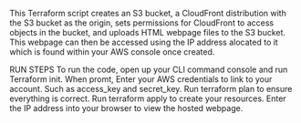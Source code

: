This Terraform script creates an S3 bucket, a CloudFront distribution with the S3 bucket as the origin, sets permissions for CloudFront to access objects in the bucket, and uploads HTML webpage files to the S3 bucket. This webpage can then be accessed using the IP address alocated to it which is found within your AWS console once created.

RUN STEPS
To run the code, open up your CLI command console and run Terraform init.
When promt, Enter your AWS credentials to link to your account. Such as access_key and secret_key.
Run terraform plan to ensure everything is correct.
Run terraform apply to create your resources.
Enter the IP address into your browser to view the hosted webpage.
